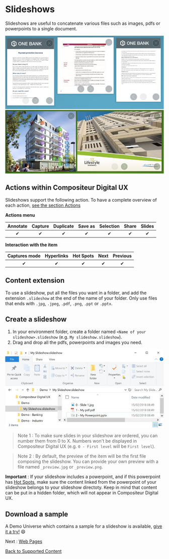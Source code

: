 # Slideshows

Slideshows are useful to concatenate various files such as images, pdfs or powerpoints to a single document.

![Slideshows](../../img/content_pdf.JPG) ![Slideshows](../../img/content_powerpoint.JPG)

## Actions within Compositeur Digital UX

Slideshows support the following action. To have a complete overview of each action, [see the section Actions](actions.md)

**Actions menu**

| Annotate | Capture  | Duplicate | Save as  | Selection | Share    | Slides   |
|:--------:|:--------:|:---------:|:--------:|:---------:|:--------:|:--------:|
| &#x2714; | &#x2714; | &#x2714;  | &#x2714; | &#x2714;  | &#x2714; | &#x2714; | 

**Interaction with the item**

| Captures mode | Hyperlinks | Hot Spots | Next     | Previous | 
|:-------------:|:----------:|:---------:|:--------:|:--------:|
| &#x2714;      | &#x2714;   | &#x2714;  | &#x2714; | &#x2714; |

## Content extension 

To use a slideshow, put all the files you want in a folder, and add the extension `.slideshow` at the end of the name of your folder.
Only use files that ends with `.jpg`, `.jpeg`, `.pdf`, `.png`, `.ppt` or `.pptx`.

## Create a slideshow

1. In your environment folder, create a folder named `<Name of your slideshow>.slideshow` (e.g. `My slideshow.slideshow`).
2. Drag and drop all the pdfs, powerpoints and images you need.

![Slideshow folder](../../img/content_slideshow_folder.JPG)

> Note 1 : To make sure slides in your slideshow are ordered, you can number them from 0 to X. Numbers won't be displayed in Compositeur Digital UX (e.g. `0 - First level` will be `First level`).

> Note 2 : By default, the preview of the item will be the first file composing the slideshow. You can provide your own preview with a file named `_preview.jpg` or `_preview.png`.

**Important** : If your slideshow includes a powerpoint, and if this powerpoint has [Hot Spots](powerpoint.md#hot-spots), make sure the content linked from the powerpoint of your slideshow belongs to your slideshow directoty. Keep in mind that content can be put in a hidden folder, which will not appear in Compositeur Digital UX.

## Download a sample

A Demo Universe which contains a sample for a slideshow is available, [give it a try!](../Demo-Universe.zip) &#x1f604;


Next : [Web Pages](web_page.md)

[Back to Supported Content](index.md)
